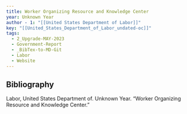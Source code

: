 ```yaml
---
title: Worker Organizing Resource and Knowledge Center
year: Unknown Year
author - 1: "[[United States Department of Labor]]"
key: "[[United_States_Department_of_Labor_undated-oc]]"
tags:
  - 2_Upgrade-MAY-2023
  - Government-Report
  - _BibTex-to-MD-Git
  - Labor
  - Website
---
```


## Bibliography
Labor, United States Department of. Unknown Year. “Worker Organizing Resource and Knowledge Center.”